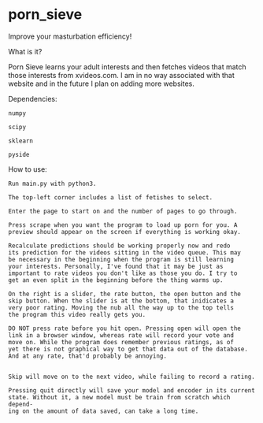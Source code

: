 # porn_sieve
Improve your masturbation efficiency!


What is it?

Porn Sieve learns your adult interests and then fetches videos
that match those interests from xvideos.com. I am in no way
associated with that website and in the future I plan on adding
more websites.


Dependencies:

    numpy

    scipy

    sklearn

    pyside


How to use:

    Run main.py with python3.

    The top-left corner includes a list of fetishes to select.

    Enter the page to start on and the number of pages to go through.
    
    Press scrape when you want the program to load up porn for you. A
    preview should appear on the screen if everything is working okay.

    Recalculate predictions should be working properly now and redo
    its prediction for the videos sitting in the video queue. This may
    be necessary in the beginning when the program is still learning
    your interests. Personally, I've found that it may be just as
    important to rate videos you don't like as those you do. I try to
    get an even split in the beginning before the thing warms up.

    On the right is a slider, the rate button, the open button and the
    skip button. When the slider is at the bottom, that inidicates a
    very poor rating. Moving the nub all the way up to the top tells
    the program this video really gets you.

    DO NOT press rate before you hit open. Pressing open will open the
    link in a browser window, whereas rate will record your vote and
    move on. While the program does remember previous ratings, as of
    yet there is not graphical way to get that data out of the database.
    And at any rate, that'd probably be annoying.


    Skip will move on to the next video, while failing to record a rating.

    Pressing quit directly will save your model and encoder in its current
    state. Without it, a new model must be train from scratch which depend-
    ing on the amount of data saved, can take a long time.
